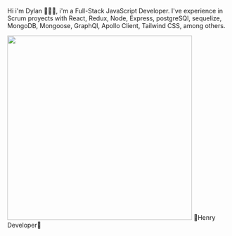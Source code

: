 Hi i'm Dylan 👨🏽‍💻, i'm a Full-Stack JavaScript Developer. I've experience in Scrum proyects with React, Redux, Node, Express, postgreSQl, sequelize, MongoDB, Mongoose, GraphQl, Apollo Client, Tailwind CSS, among others. 

<img src="https://user-images.githubusercontent.com/64186248/115883801-9590ba00-a424-11eb-8c06-f047a21c84e5.gif" width="420px">
🚀Henry Developer🚀
<!--
**Dylnnn/dylnnn** is a ✨ _special_ ✨ repository because its `README.md` (this file) appears on your GitHub profile.

Here are some ideas to get you started:

- 🔭 I’m currently working on ...
- 🌱 I’m currently learning ...
- 👯 I’m looking to collaborate on ...
- 🤔 I’m looking for help with ...
- 💬 Ask me about ...
- 📫 How to reach me: ...
- 😄 Pronouns: ...
- ⚡ Fun fact: ...
-->
